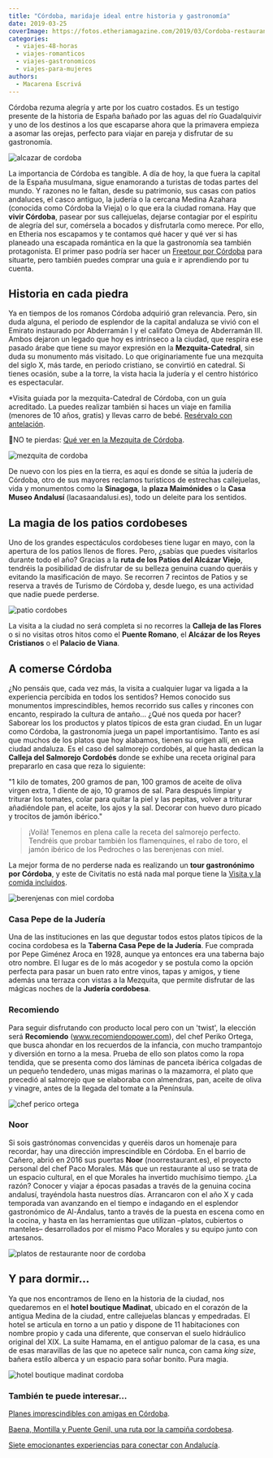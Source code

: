 ```yaml
---
title: "Córdoba, maridaje ideal entre historia y gastronomía"
date: 2019-03-25
coverImage: https://fotos.etheriamagazine.com/2019/03/Cordoba-restaurante-Recomiendo.jpg
categories: 
  - viajes-48-horas
  - viajes-romanticos
  - viajes-gastronomicos
  - viajes-para-mujeres
authors: 
  - Macarena Escrivá
---
```


Córdoba rezuma alegría y arte por los cuatro costados. Es un testigo presente de la 
historia de España bañado por las aguas del río Guadalquivir y uno de los destinos a los 
que escaparse ahora que la primavera empieza a asomar las orejas, perfecto para viajar 
en pareja y disfrutar de su gastronomía. 

![alcazar de cordoba](https://fotos.etheriamagazine.com/2019/03/Alcazar-de-Cordoba.jpg "Alcázar de Córdoba.")

La importancia de Córdoba es tangible. A día de hoy, la que fuera la capital de la 
España musulmana, sigue enamorando a turistas de todas partes del mundo. Y razones no le 
faltan, desde su patrimonio, sus casas con patios andaluces, el casco antiguo, la 
judería o la cercana Medina Azahara (conocida como Córdoba la Vieja) o lo que era la 
ciudad romana. Hay que **vivir Córdoba**, pasear por sus callejuelas, dejarse contagiar 
por el espíritu de alegría del sur, comérsela a bocados y disfrutarla como merece. Por 
ello, en Etheria nos escapamos y te contamos qué hacer y qué ver si has planeado una 
escapada romántica en la que la gastronomía sea también protagonista. El primer paso 
podría ser hacer un [Freetour por 
Córdoba](https://www.civitatis.com/es/cordoba/free-tour-cordoba/?aid=10211) para 
situarte, pero también puedes comprar una guía e ir aprendiendo por tu cuenta. 

## Historia en cada piedra

Ya en tiempos de los romanos Córdoba adquirió gran relevancia. Pero, sin duda alguna, el 
periodo de esplendor de la capital andaluza se vivió con el Emirato instaurado por 
Abderramán I y el califato Omeya de Abderramán III. Ambos dejaron un legado que hoy es 
intrínseco a la ciudad, que respira ese pasado árabe que tiene su mayor expresión en la 
**Mezquita-Catedral**, sin duda su monumento más visitado. Lo que originariamente fue 
una mezquita del siglo X, más tarde, en periodo cristiano, se convirtió en catedral. Si 
tienes ocasión, sube a la torre, la vista hacia la judería y el centro histórico es 
espectacular. 

\*Visita guiada por la mezquita-Catedral de Córdoba, con un guía acreditado. La puedes 
realizar también si haces un viaje en familia (menores de 10 años, gratis) y llevas 
carro de bebé. [Resérvalo con 
antelación](https://www.civitatis.com/es/cordoba/visita-guiada-mezquita-cordoba/?aid=10211). 

📍NO te pierdas: [Qué ver en la Mezquita de 
Córdoba](https://etheriamagazine.com/2022/08/12/que-ver-mezquita-cordoba/). 

![mezquita de cordoba](https://fotos.etheriamagazine.com/2019/03/Mezquita-de-Cordoba.jpg "Interior de la mezquita-catedral de Córdoba.")

De nuevo con los pies en la tierra, es aquí es donde se sitúa la judería de Córdoba, 
otro de sus mayores reclamos turísticos de estrechas callejuelas, vida y monumentos como 
la **Sinagoga**, la **plaza Maimónides** o la **Casa Museo Andalusí** 
(lacasaandalusi.es), todo un deleite para los sentidos. 

## La magia de los patios cordobeses

Uno de los grandes espectáculos cordobeses tiene lugar en mayo, con la apertura de los 
patios llenos de flores. Pero, ¿sabías que puedes visitarlos durante todo el año? 
Gracias a la **ruta de los Patios del Alcázar Viejo**, tendréis la posibilidad de 
disfrutar de su belleza genuina cuando queráis y evitando la masificación de mayo. Se 
recorren 7 recintos de Patios y se reserva a través de Turismo de Córdoba y, desde 
luego, es una actividad que nadie puede perderse. 

![patio cordobes](https://fotos.etheriamagazine.com/2019/03/Patios-de-Cordoba.jpg "Interior de uno de los famosos patios cordobeses.")

La visita a la ciudad no será completa si no recorres la **Calleja de las Flores** o si 
no visitas otros hitos como el **Puente Romano**, el **Alcázar de los Reyes Cristianos** 
o el **Palacio de Viana**. 

## A comerse Córdoba

¿No pensáis que, cada vez más, la visita a cualquier lugar va ligada a la experiencia 
percibida en todos los sentidos? Hemos conocido sus monumentos imprescindibles, hemos 
recorrido sus calles y rincones con encanto, respirado la cultura de antaño... ¿Qué nos 
queda por hacer? Saborear los los productos y platos típicos de esta gran ciudad. En un 
lugar como Córdoba, la gastronomía juega un papel importantísimo. Tanto es así que 
muchos de los platos que hoy alabamos, tienen su origen allí, en esa ciudad andaluza. Es 
el caso del salmorejo cordobés, al que hasta dedican la **Calleja del Salmorejo 
Cordobés** donde se exhibe una receta original para prepararlo en casa que reza lo 
siguiente: 

"1 kilo de tomates, 200 gramos de pan, 100 gramos de aceite de oliva virgen extra, 1 
diente de ajo, 10 gramos de sal. Para después limpiar y triturar los tomates, colar para 
quitar la piel y las pepitas, volver a triturar añadiéndole pan, el aceite, los ajos y 
la sal. Decorar con huevo duro picado y trocitos de jamón ibérico." 

> ¡Voilà! Tenemos en plena calle la receta del salmorejo perfecto. Tendréis que probar 
> también los flamenquines, el rabo de toro, el jamón ibérico de los Pedroches o las 
> berenjenas con miel. 

La mejor forma de no perderse nada es realizando un **tour gastronónimo por Córdoba**, y 
este de Civitatis no está nada mal porque tiene la [Visita y la comida 
incluidos](https://www.civitatis.com/es/cordoba/tour-gastronomico-cordoba/?aid=10211). 

![berenjenas con miel cordoba](https://fotos.etheriamagazine.com/2019/03/Cordoba-gastronomia-Berenjenas-con-miel-.jpg "Berenjenas con miel.")

### Casa Pepe de la Judería

Una de las instituciones en las que degustar todos estos platos típicos de la cocina 
cordobesa es la **Taberna Casa Pepe de la Judería**. Fue comprada por Pepe Giménez Aroca 
en 1928, aunque ya entonces era una taberna bajo otro nombre. El lugar es de lo más 
acogedor y se postula como la opción perfecta para pasar un buen rato entre vinos, tapas 
y amigos, y tiene además una terraza con vistas a la Mezquita, que permite disfrutar de 
las mágicas noches de la **Judería cordobesa**. 

### Recomiendo

Para seguir disfrutando con producto local pero con un 'twist', la elección será 
**Recomiendo** (www.recomiendopower.com), del chef Periko Ortega, que busca ahondar en 
los recuerdos de la infancia, con mucho trampantojo y diversión en torno a la mesa. 
Prueba de ello son platos como la ropa tendida, que se presenta como dos láminas de 
panceta ibérica colgadas de un pequeño tendedero, unas migas marinas o la mazamorra, el 
plato que precedió al salmorejo que se elaboraba con almendras, pan, aceite de oliva y 
vinagre, antes de la llegada del tomate a la Península. 

![chef perico ortega](https://fotos.etheriamagazine.com/2019/03/Cordoba-restaurante-Recomiendo.jpg "Chef Perico Ortega del restaurante Recomiendo.")

### Noor

Si sois gastrónomas convencidas y queréis daros un homenaje para recordar, hay una 
dirección imprescindible en Córdoba. En el barrio de Cañero, abrió en 2016 sus puertas 
**Noor** (noorrestaurant.es), el proyecto personal del chef Paco Morales. Más que un 
restaurante al uso se trata de un espacio cultural, en el que Morales ha invertido 
muchísimo tiempo. ¿La razón? Conocer y viajar a épocas pasadas a través de la genuina 
cocina andalusí, trayéndola hasta nuestros días. Arrancaron con el año X y cada 
temporada van avanzando en el tiempo e indagando en el esplendor gastronómico de 
Al-Ándalus, tanto a través de la puesta en escena como en la cocina, y hasta en las 
herramientas que utilizan –platos, cubiertos o manteles– desarrollados por el mismo Paco 
Morales y su equipo junto con artesanos. 

![platos de restaurante noor de cordoba](https://fotos.etheriamagazine.com/2019/03/Cordoba-restaurante-Noor.jpg "Delicada presentación en el restaurante Noor.")

## Y para dormir...

Ya que nos encontramos de lleno en la historia de la ciudad, nos quedaremos en el 
**hotel boutique Madinat**, ubicado en el corazón de la antigua Medina de la ciudad, 
entre callejuelas blancas y empedradas. El hotel se articula en torno a un patio y 
dispone de 11 habitaciones con nombre propio y cada una diferente, que conservan el 
suelo hidráulico original del XIX. La suite Hamama, en el antiguo palomar de la casa, es 
una de esas maravillas de las que no apetece salir nunca, con cama _king size_, bañera 
estilo alberca y un espacio para soñar bonito. Pura magia. 

![hotel boutique madinat cordoba](https://fotos.etheriamagazine.com/2019/03/Cordoba-Madinat-hotel.jpg "Suite Hamama del hotel boutique Madinat.")

### También te puede interesar...

[Planes imprescindibles con amigas en 
Córdoba](https://etheriamagazine.com/2021/08/25/planes-que-hacer-en-cordoba-con-amigas/). 

[Baena, Montilla y Puente Genil, una ruta por la campiña 
cordobesa](https://etheriamagazine.com/2021/05/25/ruta-campina-cordobesa-baena-montilla-puente-genil/). 

[Siete emocionantes experiencias para conectar con 
Andalucía](https://etheriamagazine.com/2021/07/16/experiencias-para-conectar-con-andalucia/).
